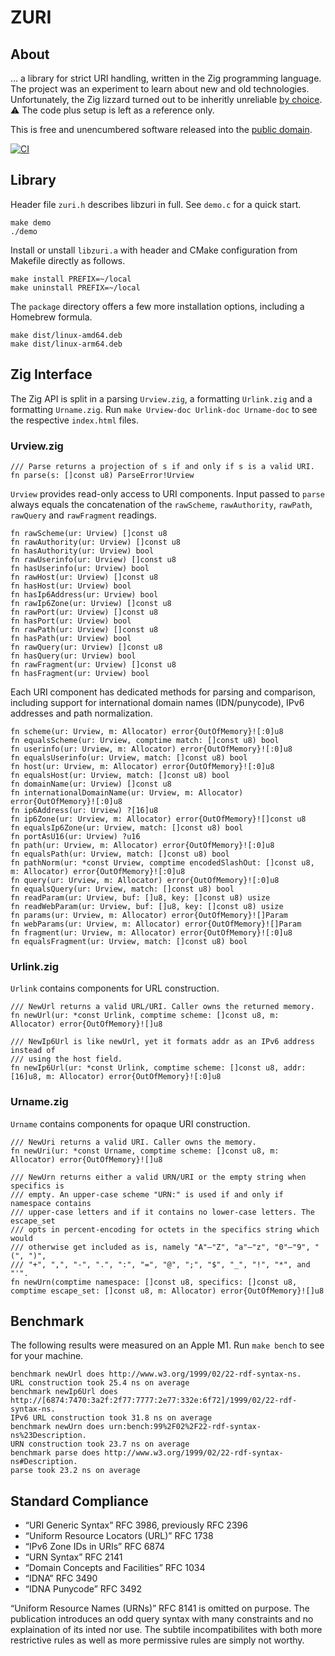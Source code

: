 # ZURI

## About

… a library for strict URI handling, written in the Zig programming language.
The project was an experiment to learn about new and old technologies.
Unfortunately, the Zig lizzard turned out to be inheritly unreliable
[by choice](https://github.com/ziglang/zig/issues/17668#issuecomment-1778172138).
⚠️ The code plus setup is left as a reference only.

This is free and unencumbered software released into the
[public domain](https://creativecommons.org/publicdomain/zero/1.0).

[![CI](https://github.com/pascaldekloe/zuri/actions/workflows/ci.yml/badge.svg)](https://github.com/pascaldekloe/zuri/actions/workflows/ci.yml)


## Library

Header file `zuri.h` describes libzuri in full. See `demo.c` for a quick start.

	make demo
	./demo

Install or unstall `libzuri.a` with header and CMake configuration from Makefile
directly as follows.

    make install PREFIX=~/local
	make uninstall PREFIX=~/local

The `package` directory offers a few more installation options, including a
Homebrew formula.

	make dist/linux-amd64.deb
	make dist/linux-arm64.deb


## Zig Interface

The Zig API is split in a parsing `Urview.zig`, a formatting `Urlink.zig` and a
formatting `Urname.zig`. Run `make Urview-doc Urlink-doc Urname-doc` to see the
respective `index.html` files.


### Urview.zig

```zig
/// Parse returns a projection of s if and only if s is a valid URI.
fn parse(s: []const u8) ParseError!Urview
```

`Urview` provides read-only access to URI components. Input passed to `parse`
always equals the concatenation of the `rawScheme`, `rawAuthority`, `rawPath`,
`rawQuery` and `rawFragment` readings.

```zig
fn rawScheme(ur: Urview) []const u8
fn rawAuthority(ur: Urview) []const u8
fn hasAuthority(ur: Urview) bool
fn rawUserinfo(ur: Urview) []const u8
fn hasUserinfo(ur: Urview) bool
fn rawHost(ur: Urview) []const u8
fn hasHost(ur: Urview) bool
fn hasIp6Address(ur: Urview) bool
fn rawIp6Zone(ur: Urview) []const u8
fn rawPort(ur: Urview) []const u8
fn hasPort(ur: Urview) bool
fn rawPath(ur: Urview) []const u8
fn hasPath(ur: Urview) bool
fn rawQuery(ur: Urview) []const u8
fn hasQuery(ur: Urview) bool
fn rawFragment(ur: Urview) []const u8
fn hasFragment(ur: Urview) bool
```

Each URI component has dedicated methods for parsing and comparison, including
support for international domain names (IDN/punycode), IPv6 addresses and path
normalization.


```zig
fn scheme(ur: Urview, m: Allocator) error{OutOfMemory}![:0]u8
fn equalsScheme(ur: Urview, comptime match: []const u8) bool
fn userinfo(ur: Urview, m: Allocator) error{OutOfMemory}![:0]u8
fn equalsUserinfo(ur: Urview, match: []const u8) bool
fn host(ur: Urview, m: Allocator) error{OutOfMemory}![:0]u8
fn equalsHost(ur: Urview, match: []const u8) bool
fn domainName(ur: Urview) []const u8
fn internationalDomainName(ur: Urview, m: Allocator) error{OutOfMemory}![:0]u8
fn ip6Address(ur: Urview) ?[16]u8
fn ip6Zone(ur: Urview, m: Allocator) error{OutOfMemory}![]const u8
fn equalsIp6Zone(ur: Urview, match: []const u8) bool
fn portAsU16(ur: Urview) ?u16
fn path(ur: Urview, m: Allocator) error{OutOfMemory}![:0]u8
fn equalsPath(ur: Urview, match: []const u8) bool
fn pathNorm(ur: *const Urview, comptime encodedSlashOut: []const u8, m: Allocator) error{OutOfMemory}![:0]u8
fn query(ur: Urview, m: Allocator) error{OutOfMemory}![:0]u8
fn equalsQuery(ur: Urview, match: []const u8) bool
fn readParam(ur: Urview, buf: []u8, key: []const u8) usize
fn readWebParam(ur: Urview, buf: []u8, key: []const u8) usize
fn params(ur: Urview, m: Allocator) error{OutOfMemory}![]Param
fn webParams(ur: Urview, m: Allocator) error{OutOfMemory}![]Param
fn fragment(ur: Urview, m: Allocator) error{OutOfMemory}![:0]u8
fn equalsFragment(ur: Urview, match: []const u8) bool
```


### Urlink.zig

`Urlink` contains components for URL construction.

```zig
/// NewUrl returns a valid URL/URI. Caller owns the returned memory.
fn newUrl(ur: *const Urlink, comptime scheme: []const u8, m: Allocator) error{OutOfMemory}![]u8

/// NewIp6Url is like newUrl, yet it formats addr as an IPv6 address instead of
/// using the host field.
fn newIp6Url(ur: *const Urlink, comptime scheme: []const u8, addr: [16]u8, m: Allocator) error{OutOfMemory}![:0]u8
```


### Urname.zig

`Urname` contains components for opaque URI construction.

```zig
/// NewUri returns a valid URI. Caller owns the memory.
fn newUri(ur: *const Urname, comptime scheme: []const u8, m: Allocator) error{OutOfMemory}![]u8
```

```zig
/// NewUrn returns either a valid URN/URI or the empty string when specifics is
/// empty. An upper-case scheme "URN:" is used if and only if namespace contains
/// upper-case letters and if it contains no lower-case letters. The escape_set
/// opts in percent-encoding for octets in the specifics string which would
/// otherwise get included as is, namely "A"–"Z", "a"–"z", "0"–"9", "(", ")",
/// "+", ",", "-", ".", ":", "=", "@", ";", "$", "_", "!", "*", and "'".
fn newUrn(comptime namespace: []const u8, specifics: []const u8, comptime escape_set: []const u8, m: Allocator) error{OutOfMemory}![]u8
```


## Benchmark

The following results were measured on an Apple M1. Run `make bench` to see for
your machine.

```
benchmark newUrl does http://www.w3.org/1999/02/22-rdf-syntax-ns.
URL construction took 25.4 ns on average
benchmark newIp6Url does http://[6874:7470:3a2f:2f77:7777:2e77:332e:6f72]/1999/02/22-rdf-syntax-ns.
IPv6 URL construction took 31.8 ns on average
benchmark newUrn does urn:bench:99%2F02%2F22-rdf-syntax-ns%23Description.
URN construction took 23.7 ns on average
benchmark parse does http://www.w3.org/1999/02/22-rdf-syntax-ns#Description.
parse took 23.2 ns on average
```


## Standard Compliance

 * “URI Generic Syntax” RFC 3986, previously RFC 2396
 * “Uniform Resource Locators (URL)” RFC 1738
 * “IPv6 Zone IDs in URIs” RFC 6874
 * “URN Syntax” RFC 2141
 * “Domain Concepts and Facilities” RFC 1034
 * “IDNA” RFC 3490
 * “IDNA Punycode” RFC 3492

“Uniform Resource Names (URNs)” RFC 8141 is omitted on purpose. The publication
introduces an odd query syntax with many constraints and no explaination of its
inted nor use. The subtile incompatibilites with both more restrictive rules as
well as more permissive rules are simply not worthy.
